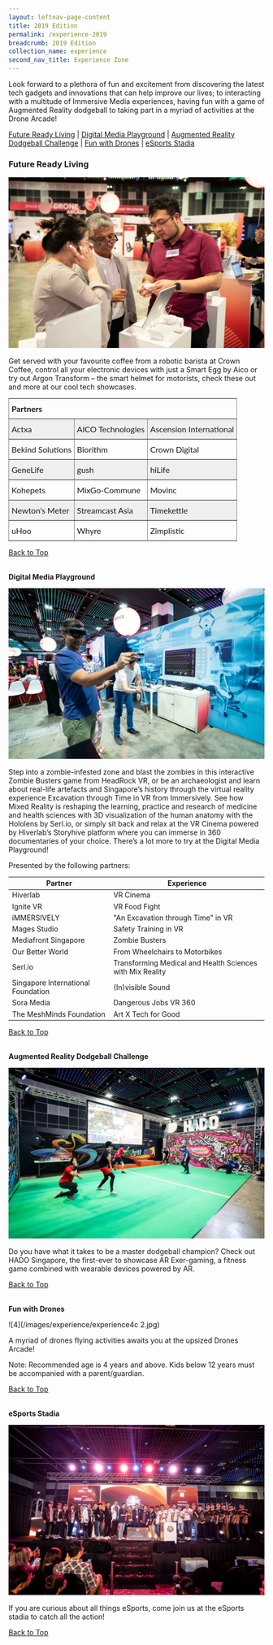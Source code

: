 ```yaml
---
layout: leftnav-page-content
title: 2019 Edition
permalink: /experience-2019
breadcrumb: 2019 Edition
collection_name: experience
second_nav_title: Experience Zone
---
```

Look forward to a plethora of fun and excitement from discovering the latest tech gadgets and innovations that can help improve our lives; to interacting with a multitude of Immersive Media experiences, having fun with a game of Augmented Reality dodgeball to taking part in a myriad of activities at the Drone Arcade!

<a name="top"></a>
[Future Ready Living](#1) | [Digital Media Playground](#2) | [Augmented Reality Dodgeball Challenge](#3) | [Fun with Drones](#4) | [eSports Stadia](#5)

<a name="1"></a>
### **Future Ready Living**<br>

![1](/images/experience/experience1b.jpg)

Get served with your favourite coffee from a robotic barista at Crown Coffee, control all your electronic devices with just a Smart Egg by Aico or try out Argon Transform – the smart helmet for motorists, check these out and more at our cool tech showcases.

<style type="text/css">
.tg  {border-collapse:collapse;border-spacing:0;}
.tg td{font-family:Lato;font-size:16px;padding:10px 5px;border-style:solid;border-width:1px;overflow:hidden;word-break:normal;border-color:black;}
.tg th{font-family:Lato;font-size:16px;font-weight:normal;padding:10px 5px;border-style:solid;border-width:1px;overflow:hidden;word-break:normal;border-color:black;}
.tg .tg-0pky{border-color:inherit;text-align:left;vertical-align:top}
.tg .tg-y698{background-color:#efefef;border-color:inherit;text-align:left;vertical-align:top}
</style>
<table class="tg">
  <tr>
    <th class="tg-0pky" colspan="3"><b>Partners</b></th>
  </tr>
  <tr>
    <td class="tg-y698">Actxa</td>
    <td class="tg-y698">AICO Technologies</td>
    <td class="tg-y698">Ascension International</td>
  </tr>
  <tr>
    <td class="tg-0pky">Bekind Solutions</td>
    <td class="tg-0pky">Biorithm</td>
    <td class="tg-0pky">Crown Digital</td>
  </tr>
  <tr>
    <td class="tg-y698">GeneLife</td>
    <td class="tg-y698">gush</td>
    <td class="tg-y698">hiLife</td>
  </tr>
  <tr>
    <td class="tg-0pky">Kohepets</td>
    <td class="tg-0pky">MixGo-Commune</td>
    <td class="tg-0pky">Movinc</td>
  </tr>
  <tr>
    <td class="tg-y698">Newton's Meter</td>
    <td class="tg-y698">Streamcast Asia</td>
    <td class="tg-y698">Timekettle</td>
  </tr>
  <tr>
    <td class="tg-0pky">uHoo</td>
    <td class="tg-0pky">Whyre</td>
    <td class="tg-0pky">Zimplistic</td>
  </tr>
</table>


[Back to Top](#top)

<a name="2"></a><br>
**Digital Media Playground**<br>

![2](/images/experience/experience2b.jpg)

Step into a zombie-infested zone and blast the zombies in this interactive Zombie Busters game from HeadRock VR, or be an archaeologist and learn about real-life artefacts and Singapore’s history through the virtual reality experience Excavation through Time in VR from Immersively. See how Mixed Reality is reshaping the learning, practice and research of medicine and health sciences with 3D visualization of the human anatomy with the Hololens by Serl.io, or simply sit back and relax at the VR Cinema powered by Hiverlab’s Storyhive platform where you can immerse in 360 documentaries of your choice. There’s a lot more to try at the Digital Media Playground!

Presented by the following partners:<br>

| Partner | Experience |
| --- | --- |
| Hiverlab | VR Cinema |
| Ignite VR | VR Food Fight |
| iMMERSIVELY | "An Excavation through Time" in VR |
| Mages Studio | Safety Training in VR |
| Mediafront Singapore | Zombie Busters |
| Our Better World | From Wheelchairs to Motorbikes |
| Serl.io | Transforming Medical and Health Sciences with Mix Reality |
| Singapore International Foundation | (In)visible Sound |
| Sora Media | Dangerous Jobs VR 360 |
| The MeshMinds Foundation | Art X Tech for Good |

[Back to Top](#top)

<a name="3"></a><br>
**Augmented Reality Dodgeball Challenge**<br>

![3](/images/experience/AR_dodgeball2.jpg)

Do you have what it takes to be a master dodgeball champion? Check out HADO Singapore, the first-ever to showcase AR Exer-gaming, a fitness game combined with wearable devices powered by AR.

[Back to Top](#top)

<a name="4"></a><br>
**Fun with Drones**<br>

![4](/images/experience/experience4c 2.jpg)

A myriad of drones flying activities awaits you at the upsized Drones Arcade!

Note: Recommended age is 4 years and above. Kids below 12 years must be accompanied with a parent/guardian.

[Back to Top](#top)

<a name="5"></a><br>
**eSports Stadia**<br>

![5](/images/experience/experience5b.jpg)

If you are curious about all things eSports, come join us at the eSports stadia to catch all the action!

[Back to Top](#top)
